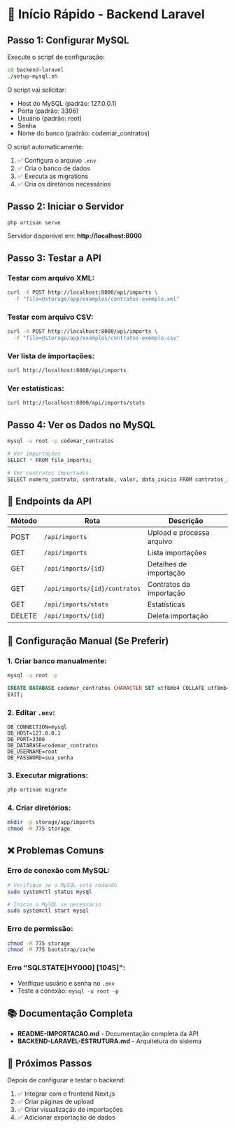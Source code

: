# 🚀 Início Rápido - Backend Laravel

## Passo 1: Configurar MySQL

Execute o script de configuração:

```bash
cd backend-laravel
./setup-mysql.sh
```

O script vai solicitar:
- Host do MySQL (padrão: 127.0.0.1)
- Porta (padrão: 3306)
- Usuário (padrão: root)
- Senha
- Nome do banco (padrão: codemar_contratos)

O script automaticamente:
1. ✅ Configura o arquivo `.env`
2. ✅ Cria o banco de dados
3. ✅ Executa as migrations
4. ✅ Cria os diretórios necessários

## Passo 2: Iniciar o Servidor

```bash
php artisan serve
```

Servidor disponível em: **http://localhost:8000**

## Passo 3: Testar a API

### Testar com arquivo XML:

```bash
curl -X POST http://localhost:8000/api/imports \
  -F "file=@storage/app/examples/contratos-exemplo.xml"
```

### Testar com arquivo CSV:

```bash
curl -X POST http://localhost:8000/api/imports \
  -F "file=@storage/app/examples/contratos-exemplo.csv"
```

### Ver lista de importações:

```bash
curl http://localhost:8000/api/imports
```

### Ver estatísticas:

```bash
curl http://localhost:8000/api/imports/stats
```

## Passo 4: Ver os Dados no MySQL

```bash
mysql -u root -p codemar_contratos

# Ver importações
SELECT * FROM file_imports;

# Ver contratos importados
SELECT numero_contrato, contratado, valor, data_inicio FROM contratos_importados;
```

## 📡 Endpoints da API

| Método | Rota | Descrição |
|--------|------|-----------|
| POST | `/api/imports` | Upload e processa arquivo |
| GET | `/api/imports` | Lista importações |
| GET | `/api/imports/{id}` | Detalhes de importação |
| GET | `/api/imports/{id}/contratos` | Contratos da importação |
| GET | `/api/imports/stats` | Estatísticas |
| DELETE | `/api/imports/{id}` | Deleta importação |

## 🔧 Configuração Manual (Se Preferir)

### 1. Criar banco manualmente:

```bash
mysql -u root -p
```

```sql
CREATE DATABASE codemar_contratos CHARACTER SET utf8mb4 COLLATE utf8mb4_unicode_ci;
EXIT;
```

### 2. Editar `.env`:

```env
DB_CONNECTION=mysql
DB_HOST=127.0.0.1
DB_PORT=3306
DB_DATABASE=codemar_contratos
DB_USERNAME=root
DB_PASSWORD=sua_senha
```

### 3. Executar migrations:

```bash
php artisan migrate
```

### 4. Criar diretórios:

```bash
mkdir -p storage/app/imports
chmod -R 775 storage
```

## ❌ Problemas Comuns

### Erro de conexão com MySQL:

```bash
# Verifique se o MySQL está rodando
sudo systemctl status mysql

# Inicie o MySQL se necessário
sudo systemctl start mysql
```

### Erro de permissão:

```bash
chmod -R 775 storage
chmod -R 775 bootstrap/cache
```

### Erro "SQLSTATE[HY000] [1045]":

- Verifique usuário e senha no `.env`
- Teste a conexão: `mysql -u root -p`

## 📚 Documentação Completa

- **README-IMPORTACAO.md** - Documentação completa da API
- **BACKEND-LARAVEL-ESTRUTURA.md** - Arquitetura do sistema

## 🎯 Próximos Passos

Depois de configurar e testar o backend:

1. ✅ Integrar com o frontend Next.js
2. ✅ Criar páginas de upload
3. ✅ Criar visualização de importações
4. ✅ Adicionar exportação de dados


